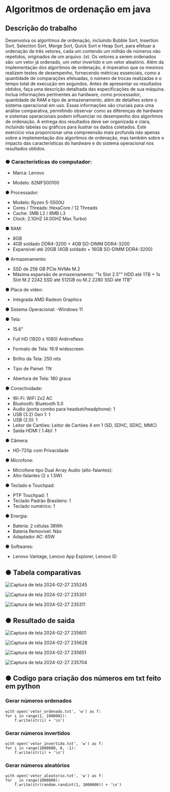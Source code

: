# Algoritmos de ordenação em java
## Descrição do trabalho

Desenvolva os algoritmos de ordenação, incluindo Bubble Sort, Insertion Sort, Selection Sort, Merge
Sort, Quick Sort e Heap Sort, para efetuar a ordenação de três vetores, cada um contendo um milhão
de números não repetidos, originados de um arquivo .txt. Os vetores a serem ordenados são: um vetor
já ordenado, um vetor invertido e um vetor aleatório.
Além da implementação dos algoritmos de ordenação, é imperativo que os mesmos realizem testes de
desempenho, fornecendo métricas essenciais, como a quantidade de comparações efetuadas, o
número de trocas realizadas e o tempo total de execução em segundos.
Antes de apresentar os resultados obtidos, faça uma descrição detalhada das especificações de sua
máquina. Inclua informações pertinentes ao hardware, como processador, quantidade de RAM e tipo de
armazenamento, além de detalhes sobre o sistema operacional em uso. Essas informações são cruciais
para uma análise comparativa, permitindo observar como as diferenças de hardware e sistemas
operacionais podem influenciar no desempenho dos algoritmos de ordenação.
A entrega dos resultados deve ser organizada e clara, incluindo tabelas ou gráficos para ilustrar os
dados coletados. Este exercício visa proporcionar uma compreensão mais profunda não apenas sobre a
implementação dos algoritmos de ordenação, mas também sobre o impacto das características do
hardware e do sistema operacional nos resultados obtidos.

### ● Características do computador:

- Marca: Lenovo

- Modelo: 82MFS00100

● Processador:
- Modelo: Ryzen 5-5500U
- Cores / Threads: HexaCore / 12 Threads
- Cache: 3MB L2 / 8MB L3
- Clock: 2.1GHZ (4.0GHZ Max Turbo)

● RAM:
- 8GB
- 4GB soldado DDR4-3200 + 4GB SO-DIMM DDR4-3200
- Expansível até 20GB (4GB soldado + 16GB SO-DIMM DDR4-3200)

● Armazenamento:

- SSD de 256 GB PCIe NVMe M.2
- Máxima expansão de armazenamento: "1x Slot 2.5"" HDD até 1TB + 1x Slot M.2 2242 SSD até 512GB ou M.2 2280 SSD até 1TB"

● Placa de vídeo:
- Integrada AMD Radeon Graphics

● Sistema Operacional:
-Windows 11

● Tela:
- 15.6"
- Full HD (1920 x 1080) Antirreflexo
- Formato de Tela: 16:9 widescreen
- Brilho da Tela: 250 nits
- Tipo de Painel: TN

- Abertura de Tela: 180 graus

● Conectividade:
- Wi-Fi: WiFi 2x2 AC
- Bluetooth: Bluetooth 5.0
- Audio (porta combo para headset/headphone): 1
- USB (3.2) Gen 1: 1
- USB (2.0): 1
- Leitor de Cartões: Leitor de Cartões 4 em 1 (SD, SDHC, SDXC, MMC)
- Saída HDMI ( 1.4b): 1

● Câmera:
- HD-720p com Privacidade

● Microfone:
- Microfone tipo Dual Array
Audio (alto-falantes):
- Alto-falantes (2 x 1.5W)

● Teclado e Touchpad:
- PTP Touchpad: 1
- Teclado Padrão Brasileiro: 1
- Teclado numérico: 1

● Energia:
- Bateria: 2 células 38Wh
- Bateria Removível: Não
- Adaptador AC: 65W

● Softwares:
- Lenovo Vantage, Lenovo App Explorer, Lenovo ID

## ● Tabela comparativas

![Captura de tela 2024-02-27 235245](https://github.com/Djdufy/Ativadade02_EstruturaDados/assets/103465904/42d719a8-3c4c-40e7-a80c-a88236fcdc80)


![Captura de tela 2024-02-27 235301](https://github.com/Djdufy/Ativadade02_EstruturaDados/assets/103465904/4d434645-043a-4124-9868-659a45401bdc)

![Captura de tela 2024-02-27 235311](https://github.com/Djdufy/Ativadade02_EstruturaDados/assets/103465904/f661af59-007c-4ef6-92b4-470336b7bd14)


## ● Resultado de saida


![Captura de tela 2024-02-27 235601](https://github.com/Djdufy/Ativadade02_EstruturaDados/assets/103465904/337eb028-8670-4a87-ab89-c28255569a7f)

![Captura de tela 2024-02-27 235628](https://github.com/Djdufy/Ativadade02_EstruturaDados/assets/103465904/7795d70c-a14b-4bb5-a1bd-b4e2d8d94513)

![Captura de tela 2024-02-27 235651](https://github.com/Djdufy/Ativadade02_EstruturaDados/assets/103465904/c00a4fc3-cec0-4450-bf60-ada16eaef5fc)

![Captura de tela 2024-02-27 235704](https://github.com/Djdufy/Ativadade02_EstruturaDados/assets/103465904/0bd79bb3-e612-4e13-8b52-5160720de35b)

## ● Codigo para criação dos números em txt feito em python



### Gerar números ordenados
   
    with open('vetor_ordenado.txt', 'w') as f:
    for i in range(1, 1000001):
        f.write(str(i) + '\n')

### Gerar números invertidos

    with open('vetor_invertido.txt', 'w') as f:
    for i in range(1000000, 0, -1):
        f.write(str(i) + '\n')

### Gerar números aleatórios

    with open('vetor_aleatorio.txt', 'w') as f:
    for _ in range(1000000):
        f.write(str(random.randint(1, 1000000)) + '\n')
   

   
    
    




